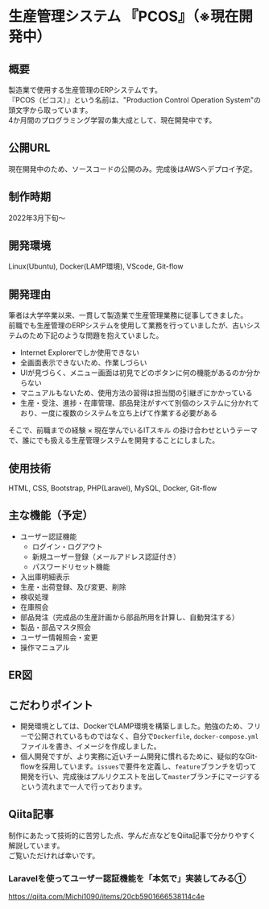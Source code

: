 # 生産管理システム 『PCOS』（※現在開発中）

## 概要
製造業で使用する生産管理のERPシステムです。  
『PCOS（ピコス）』という名前は、"Production Control Operation System"の頭文字から取っています。  
4か月間のプログラミング学習の集大成として、現在開発中です。

## 公開URL
現在開発中のため、ソースコードの公開のみ。完成後はAWSへデプロイ予定。

## 制作時期
2022年3月下旬～

## 開発環境
Linux(Ubuntu), Docker(LAMP環境), VScode, Git-flow

## 開発理由
筆者は大学卒業以来、一貫して製造業で生産管理業務に従事してきました。  
前職でも生産管理のERPシステムを使用して業務を行っていましたが、古いシステムのため下記のような問題を抱えていました。

- Internet Explorerでしか使用できない
- 全画面表示できないため、作業しづらい
- UIが見づらく、メニュー画面は初見でどのボタンに何の機能があるのか分からない
- マニュアルもないため、使用方法の習得は担当間の引継ぎにかかっている
- 生産・受注、進捗・在庫管理、部品発注がすべて別個のシステムに分かれており、一度に複数のシステムを立ち上げて作業する必要がある

そこで、前職までの経験 × 現在学んでいるITスキル の掛け合わせというテーマで、誰にでも扱える生産管理システムを開発することにしました。

## 使用技術
HTML, CSS, Bootstrap, PHP(Laravel), MySQL, Docker, Git-flow

## 主な機能（予定）
- ユーザー認証機能
    - ログイン・ログアウト
    - 新規ユーザー登録（メールアドレス認証付き）
    - パスワードリセット機能
- 入出庫明細表示
- 生産・出荷登録、及び変更、削除
- 検収処理
- 在庫照会
- 部品発注（完成品の生産計画から部品所用を計算し、自動発注する）
- 製品・部品マスタ照会
- ユーザー情報照会・変更
- 操作マニュアル

## ER図


## こだわりポイント
- 開発環境としては、DockerでLAMP環境を構築しました。勉強のため、フリーで公開されているものではなく、自分で`Dockerfile`, `docker-compose.yml`ファイルを書き、イメージを作成しました。
- 個人開発ですが、より実務に近いチーム開発に慣れるために、疑似的なGit-flowを採用しています。`issues`で要件を定義し、`feature`ブランチを切って開発を行い、完成後はプルリクエストを出して`master`ブランチにマージするという流れまで一人で行っております。

## Qiita記事
制作にあたって技術的に苦労した点、学んだ点などをQiita記事で分かりやすく解説しています。  
ご覧いただければ幸いです。

### Laravelを使ってユーザー認証機能を「本気で」実装してみる①  
https://qiita.com/Michi1090/items/20cb5901666538114c4e
